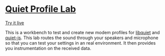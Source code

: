 [Quiet Profile Lab](https://github.com/quiet/quiet-profile-lab/)
===========

[Try it live](https://quiet.github.io/quiet-profile-lab)

This is a workbench to test and create new modem profiles for [libquiet](https://github.com/quiet/quiet) and [quiet-js](https://github.com/quiet/quiet-js). This lab routes the sound through your speakers and microphone so that you can test your settings in an real environment. It then provides you instrumentation on the received data.
